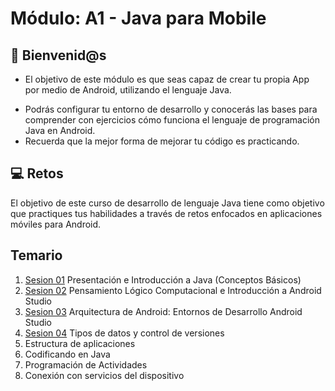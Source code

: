 # Módulo: A1 - Java para Mobile

## 👋 Bienvenid@s
- El objetivo de este módulo es que seas capaz de crear tu propia App por medio de Android, utilizando el lenguaje Java. 

<ul>
<li>Podrás configurar tu entorno de desarrollo y conocerás las bases para comprender con ejercicios cómo funciona el lenguaje de programación Java en Android.</li>
<li>Recuerda que la mejor forma de mejorar tu código es practicando.</li>
</ul>

## 💻 Retos

El objetivo de este curso de desarrollo de lenguaje Java tiene como objetivo que practiques tus habilidades a través de retos enfocados en aplicaciones móviles para Android. 

## Temario

1. [Sesion 01](Sesion-01)&nbsp;Presentación e Introducción a Java (Conceptos Básicos)
2. [Sesion 02](Sesion-02)&nbsp;Pensamiento Lógico Computacional e Introducción a Android Studio
3. [Sesion 03](Sesion-03)&nbsp;Arquitectura de Android: Entornos de Desarrollo Android Studio
4. [Sesion 04](Sesion-04)&nbsp;Tipos de datos y control de versiones
5. Estructura de aplicaciones
6. Codificando en Java
7. Programación de Actividades
8. Conexión con servicios del dispositivo